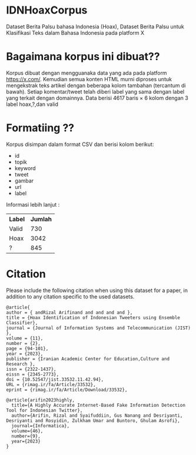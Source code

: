 # IDNHoaxCorpus
Dataset Berita Palsu bahasa Indonesia (Hoax), Dataset Berita Palsu untuk Klasifikasi Teks dalam Bahasa Indonesia pada platform X

# Bagaimana korpus ini dibuat??
Korpus dibuat dengan mengguanaka data yang ada pada platform  https://x.com/. Kemudian semua konten HTML murni diproses untuk mengekstrak teks artikel dengan beberapa kolom tambahan (tercantum di bawah). Setiap komentar/tweet telah diberi label yang sama dengan label yang terkait dengan domainnya. Data berisi 4617 baris × 6 kolom dengan 3 label hoax,?,dan valid

# Formatiing ??
Korpus disimpan dalam format CSV dan berisi kolom berikut:
<ul>
  <li>id</li>
  <li>topik</li>
  <li>keyword</li>
  <li>tweet</li>
  <li>gambar</li>
  <li>url</li>
  <li>label</li>
</ul>

Informasi lebih lanjut :
<table>
  <tr> 
    <th>Label</th>
    <th>Jumlah</th>
  </tr>
  <tr> 
    <td>Valid</td>
    <td>730</td>
  </tr>
  <tr> 
    <td>Hoax</td>
    <td>3042</td>
  </tr>
  <tr> 
    <td>?</td>
    <td>845</td>
  </tr>
</table>

# Citation
Please include the following citation when using this dataset for a paper, in addition to any citation specific to the used datasets.
```
@article{
author = { andRizal Arifinand and and and and },
title = {Hoax Identification of Indonesian Tweeters using Ensemble Classifier},
journal = {Journal of Information Systems and Telecommunication (JIST) },
volume = {11},
number = {2},
page = {94-101},
year = {2023},
publisher = {Iranian Academic Center for Education,Culture and Research },
issn = {2322-1437},
eissn = {2345-2773},
doi = {10.52547/jist.33532.11.42.94},
URL = {rimag.ir/fa/Article/33532},
eprint = {rimag.ir/fa/Article/Download/33532},
```
```
@article{arifin2023highly,
  title={A Highly Accurate Internet-Based Fake Information Detection Tool for Indonesian Twitter},
  author={Arifin, Rizal and Syaifuddiin, Gus Nanang and Desriyanti, Desriyanti and Rosyidin, Zulkham Umar and Buntoro, Ghulam Asrofi},
  journal={Informatica},
  volume={46},
  number={9},
  year={2023}
}
```
